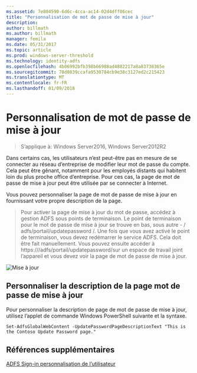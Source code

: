 ```yaml
---
ms.assetid: 7e804590-6d6c-4cca-ac14-02d4dff06cec
title: "Personnalisation de mot de passe de mise à jour"
description: 
author: billmath
ms.author: billmath
manager: femila
ms.date: 05/31/2017
ms.topic: article
ms.prod: windows-server-threshold
ms.technology: identity-adfs
ms.openlocfilehash: 4b06992bfb398b66988ad4882217a8a83738365e
ms.sourcegitcommit: 78d8839ccafa9530784cb9e38c3127ed2c215423
ms.translationtype: MT
ms.contentlocale: fr-FR
ms.lasthandoff: 01/09/2018
---
```

# <a name="update-password-customization"></a>Personnalisation de mot de passe de mise à jour 

>S’applique à: Windows Server2016, Windows Server2012R2

Dans certains cas, les utilisateurs n’est peut-être pas en mesure de se connecter au réseau d’entreprise de modifier leur mot de passe du compte. Cela peut être gênant, notamment pour les employés distants qui habitent loin du plus proche office d’entreprise. Pour ces cas, la page de mot de passe de mise à jour peut être utilisée par se connecter à Internet.  
  
Vous pouvez personnaliser la page de mot de passe de mise à jour en fournissant votre propre description de la page.  
  
> Pour activer la page de mise à jour du mot de passe, accédez à gestion ADFS sous points de terminaison. Le point de terminaison pour le mot de passe de mise à jour se trouve en bas, sous autre - / adfs/portail/updatepassword /. Une fois que vous avez activé le point de terminaison, vous devez redémarrer le service ADFS. Cela doit être fait manuellement. Vous pouvez ensuite accéder à https://<fqdn>/adfs/portail/updatepassword/sur un espace de travail joint l’appareil et vous devez voir la page de mot de passe de mise à jour.  
  
![Mise à jour](media/AD-FS-user-sign-in-customization/ADFS_Blue_Custom5.png)  
  
## <a name="customize-the-update-password-page-description"></a>Personnaliser la description de la page mot de passe de mise à jour  
Pour personnaliser la description de page de mot de passe de mise à jour, utilisez l’applet de commande Windows PowerShell suivante et la syntaxe.  
  

    Set-AdfsGlobalWebContent -UpdatePasswordPageDescriptionText "This is the Contoso Update Password page."  

## <a name="additional-references"></a>Références supplémentaires 
[ADFS Sign-in personnalisation de l’utilisateur](AD-FS-user-sign-in-customization.md)  
